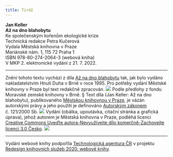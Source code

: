 ```yaml
---
title: Tiráž
---
```


**Jan Keller    
Až na dno blahobytu**  
Ke společenským kořenům ekologické krize  
Technická redakce Petra Kučerová  
Vydala Městská knihovna v Praze  
Mariánské nám. 1, 115 72 Praha 1  
ISBN 978-80-274-2064-3 (webová kniha)  
V MKP 2. elektronické vydání z 21. 7. 2022.

***

Znění tohoto textu vychází z díla [Až na dno blahobytu](https://search.mlp.cz/cz/titul/az-na-dno-blahobytu/2000051/#book-content) tak, jak bylo vydáno nakladatelstvím Hnutí Duha v Brně v roce 1995. Pro potřeby vydání Městské knihovny v Praze byl text redakčně zpracován.
![](../Images/MZK_logo_tyrkys_transparent.jpg)
Podle předlohy z fondu Moravské zemské knihovny v Brně.
§
Text díla (Jan Keller: Až na dno blahobytu), publikovaného [Městskou knihovnou v Praze](https://www.mlp.cz/cz/), je vázán autorskými právy a jeho použití je definováno [Autorským zákonem](https://www.mkcr.cz/predpisy-zakonu-709.html) č. 121/2000 Sb.
![](../Images/image001.jpg)
Vydání (obálka, upoutávka, citační stránka a grafická úprava), jehož autorem je Městská knihovna v Praze, podléhá licenci [Creative Commons Uveďte autora-Nevyužívejte dílo komerčně-Zachovejte licenci 3.0 Česko](https://creativecommons.org/licenses/by-nc-sa/3.0/cz/).
![](../Images/image002.jpg)

***

Vydání webové knihy podpořila [Technologická agentura ČR](https://www.tacr.cz/) v projektu [Redesign knihovních služeb 2020: webové knihy](https://starfos.tacr.cz/cs/project/TL04000391).